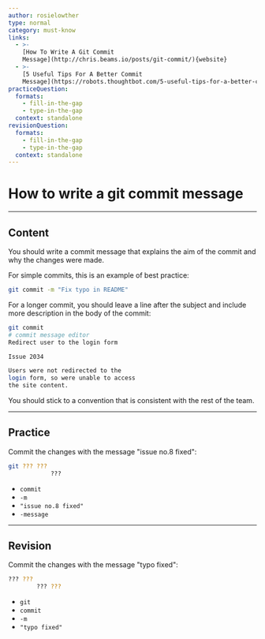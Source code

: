 ```yaml
---
author: rosielowther
type: normal
category: must-know
links:
  - >-
    [How To Write A Git Commit
    Message](http://chris.beams.io/posts/git-commit/){website}
  - >-
    [5 Useful Tips For A Better Commit
    Message](https://robots.thoughtbot.com/5-useful-tips-for-a-better-commit-message){website}
practiceQuestion:
  formats:
    - fill-in-the-gap
    - type-in-the-gap
  context: standalone
revisionQuestion:
  formats:
    - fill-in-the-gap
    - type-in-the-gap
  context: standalone
---
```


# How to write a git commit message


---

## Content

You should write a commit message that explains the aim of the commit and why the changes were made.

For simple commits, this is an example of best practice:

```bash
git commit -m "Fix typo in README"
```

For a longer commit, you should leave a line after the subject and include more description in the body of the commit:

```bash
git commit
# commit message editor
Redirect user to the login form

Issue 2034

Users were not redirected to the 
login form, so were unable to access 
the site content.
```

You should stick to a convention that is consistent with the rest of the team.


---

## Practice

Commit the changes with the message "issue no.8 fixed":

```bash
git ??? ??? 
            ???
```

- `commit`
- `-m`
- `"issue no.8 fixed"`
- `-message`


---

## Revision

Commit the changes with the message "typo fixed":

```bash
??? ??? 
        ??? ???
```

- `git`
- `commit`
- `-m`
- `"typo fixed"`
